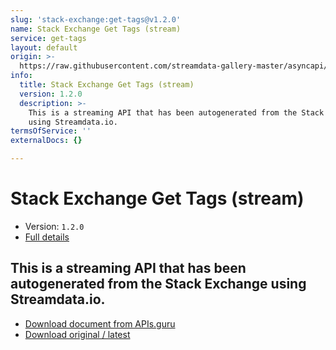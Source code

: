 ```yaml
---
slug: 'stack-exchange:get-tags@v1.2.0'
name: Stack Exchange Get Tags (stream)
service: get-tags
layout: default
origin: >-
  https://raw.githubusercontent.com/streamdata-gallery-master/asyncapi/master/_listings/stack-exchange/stack-exchange-get-tags-stream-async.md
info:
  title: Stack Exchange Get Tags (stream)
  version: 1.2.0
  description: >-
    This is a streaming API that has been autogenerated from the Stack Exchange
    using Streamdata.io.
termsOfService: ''
externalDocs: {}

---
```

# Stack Exchange Get Tags (stream)

* Version: `1.2.0`
* [Full details](../html/stack-exchange:get-tags@v1.2.0.html)




## This is a streaming API that has been autogenerated from the Stack Exchange using Streamdata.io.



* [Download document from APIs.guru](https://raw.githubusercontent.com/APIs-guru/asyncapi-directory/master/docs/APIs/stack-exchange%3Aget-tags%40v1.2.0.yaml)
* [Download original / latest](https://raw.githubusercontent.com/streamdata-gallery-master/asyncapi/master/_listings/stack-exchange/stack-exchange-get-tags-stream-async.md)

<script type="application/ld+json">
{
  "@context": "http://schema.org/",
  "@type": "WebAPI",
  "description": "This is a streaming API that has been autogenerated from the Stack Exchange using Streamdata.io.",
  "documentation": "",

  "name": "Stack Exchange Get Tags (stream)"
}
</script>
